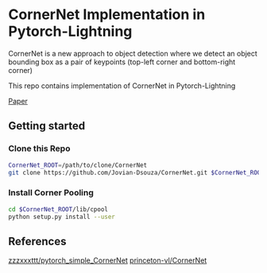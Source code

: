 
# CornerNet Implementation in Pytorch-Lightning

CornerNet is a new approach to object detection where we detect an object bounding box as a pair of keypoints (top-left corner and bottom-right corner)

This repo contains implementation of CornerNet in Pytorch-Lightning 

[Paper](https://arxiv.org/abs/1808.01244)

## Getting started 

### Clone this Repo
```bash
CornerNet_ROOT=/path/to/clone/CornerNet
git clone https://github.com/Jovian-Dsouza/CornerNet.git $CornerNet_ROOT
```

### Install Corner Pooling

```bash
cd $CornerNet_ROOT/lib/cpool
python setup.py install --user
```

## References

[zzzxxxttt/pytorch_simple_CornerNet](https://github.com/zzzxxxttt/pytorch_simple_CornerNet)
[princeton-vl/CornerNet](https://github.com/princeton-vl/CornerNet)